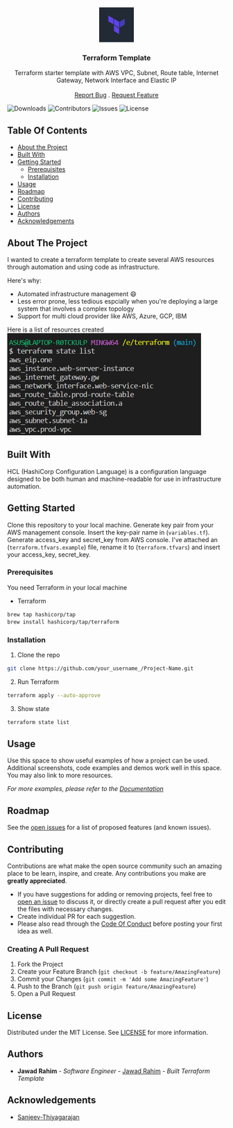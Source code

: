 <br/>
<p align="center">
  <a href="https://github.com/ShaanCoding/ReadME-Generator">
    <img src="images/terraform-logo.png" alt="Logo" width="80" height="80">
  </a>

  <h3 align="center">Terraform Template</h3>

  <p align="center">
    Terraform starter template with AWS VPC, Subnet, Route table, Internet Gateway, Network Interface and Elastic IP
    <br/>
    <br/>
    <a href="https://github.com/jawad-nsu/terraform_vpc_subnet_igw/issues">Report Bug</a>
    .
    <a href="https://github.com/jawad-nsu/terraform_vpc_subnet_igw/issues">Request Feature</a>
  </p>
</p>

![Downloads](https://img.shields.io/github/downloads/ShaanCoding/ReadME-Generator/total) ![Contributors](https://img.shields.io/github/contributors/ShaanCoding/ReadME-Generator?color=dark-green) ![Issues](https://img.shields.io/github/issues/ShaanCoding/ReadME-Generator) ![License](https://img.shields.io/github/license/ShaanCoding/ReadME-Generator)

## Table Of Contents

- [About the Project](#about-the-project)
- [Built With](#built-with)
- [Getting Started](#getting-started)
  - [Prerequisites](#prerequisites)
  - [Installation](#installation)
- [Usage](#usage)
- [Roadmap](#roadmap)
- [Contributing](#contributing)
- [License](#license)
- [Authors](#authors)
- [Acknowledgements](#acknowledgements)

## About The Project

I wanted to create a terraform template to create several AWS resources through automation and using code as infrastructure.

Here's why:

- Automated infrastructure management :smile:
- Less error prone, less tedious espcially when you're deploying a large system that involves a complex topology
- Support for multi cloud provider like AWS, Azure, GCP, IBM

Here is a list of resources created
![Screen Shot](images/resource_list.png)

## Built With

HCL (HashiCorp Configuration Language) is a configuration language designed to be both human and machine-readable for use in infrastructure automation.

## Getting Started

Clone this repository to your local machine. Generate key pair from your AWS management console. Insert the key-pair name in (`variables.tf`). Generate access_key and secret_key from AWS console. I've attached an (`terraform.tfvars.example`) file, rename it to (`terraform.tfvars`) and insert your access_key, secret_key.

### Prerequisites

You need Terraform in your local machine

- Terraform

```sh
brew tap hashicorp/tap
brew install hashicorp/tap/terraform
```

### Installation

1. Clone the repo

```sh
git clone https://github.com/your_username_/Project-Name.git
```

2. Run Terraform

```sh
terraform apply --auto-approve
```

3. Show state

```sh
terraform state list
```

## Usage

Use this space to show useful examples of how a project can be used. Additional screenshots, code examples and demos work well in this space. You may also link to more resources.

_For more examples, please refer to the [Documentation](https://example.com)_

## Roadmap

See the [open issues](https://github.com/jawad-nsu/terraform_vpc_subnet_igw/issues) for a list of proposed features (and known issues).

## Contributing

Contributions are what make the open source community such an amazing place to be learn, inspire, and create. Any contributions you make are **greatly appreciated**.

- If you have suggestions for adding or removing projects, feel free to [open an issue](https://github.com/jawad-nsu/terraform_vpc_subnet_igw/issues/new) to discuss it, or directly create a pull request after you edit the files with necessary changes.
- Create individual PR for each suggestion.
- Please also read through the [Code Of Conduct](https://github.com/jawad-nsu/terraform_vpc_subnet_igw/CODE_OF_CONDUCT.md) before posting your first idea as well.

### Creating A Pull Request

1. Fork the Project
2. Create your Feature Branch (`git checkout -b feature/AmazingFeature`)
3. Commit your Changes (`git commit -m 'Add some AmazingFeature'`)
4. Push to the Branch (`git push origin feature/AmazingFeature`)
5. Open a Pull Request

## License

Distributed under the MIT License. See [LICENSE](https://github.com/jawad-nsu/terraform_vpc_subnet_igw/LICENSE.md) for more information.

## Authors

- **Jawad Rahim** - _Software Engineer_ - [Jawad Rahim](https://github.com/jawad-nsu) - _Built Terraform Template_

## Acknowledgements

- [Sanjeev-Thiyagarajan](https://github.com/Sanjeev-Thiyagarajan/Terraform-Crash-Course)
